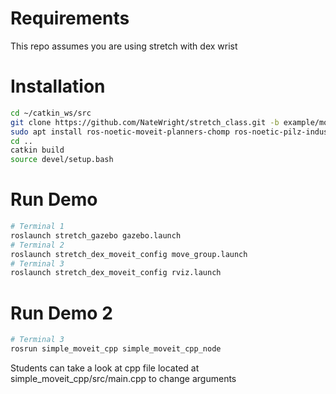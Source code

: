 # Requirements
This repo assumes you are using stretch with dex wrist
# Installation
```bash
cd ~/catkin_ws/src
git clone https://github.com/NateWright/stretch_class.git -b example/move-it
sudo apt install ros-noetic-moveit-planners-chomp ros-noetic-pilz-industrial-motion-planner
cd ..
catkin build
source devel/setup.bash
```

# Run Demo
```bash
# Terminal 1
roslaunch stretch_gazebo gazebo.launch
# Terminal 2
roslaunch stretch_dex_moveit_config move_group.launch
# Terminal 3
roslaunch stretch_dex_moveit_config rviz.launch
```

# Run Demo 2

```bash
# Terminal 3
rosrun simple_moveit_cpp simple_moveit_cpp_node
```
Students can take a look at cpp file located at simple_moveit_cpp/src/main.cpp to change arguments